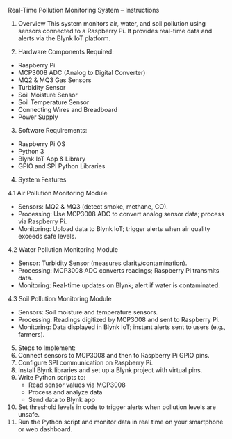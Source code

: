 Real-Time Pollution Monitoring System – Instructions

1. Overview
This system monitors air, water, and soil pollution using sensors connected to a Raspberry Pi. It provides real-time data and alerts via the Blynk IoT platform.

2. Hardware Components Required:
- Raspberry Pi
- MCP3008 ADC (Analog to Digital Converter)
- MQ2 & MQ3 Gas Sensors
- Turbidity Sensor
- Soil Moisture Sensor
- Soil Temperature Sensor
- Connecting Wires and Breadboard
- Power Supply

3. Software Requirements:
- Raspberry Pi OS
- Python 3
- Blynk IoT App & Library
- GPIO and SPI Python Libraries

4. System Features

4.1 Air Pollution Monitoring Module
- Sensors: MQ2 & MQ3 (detect smoke, methane, CO).
- Processing: Use MCP3008 ADC to convert analog sensor data; process via Raspberry Pi.
- Monitoring: Upload data to Blynk IoT; trigger alerts when air quality exceeds safe levels.

4.2 Water Pollution Monitoring Module
- Sensor: Turbidity Sensor (measures clarity/contamination).
- Processing: MCP3008 ADC converts readings; Raspberry Pi transmits data.
- Monitoring: Real-time updates on Blynk; alert if water is contaminated.

4.3 Soil Pollution Monitoring Module
- Sensors: Soil moisture and temperature sensors.
- Processing: Readings digitized by MCP3008 and sent to Raspberry Pi.
- Monitoring: Data displayed in Blynk IoT; instant alerts sent to users (e.g., farmers).

5. Steps to Implement:
1. Connect sensors to MCP3008 and then to Raspberry Pi GPIO pins.
2. Configure SPI communication on Raspberry Pi.
3. Install Blynk libraries and set up a Blynk project with virtual pins.
4. Write Python scripts to:
   - Read sensor values via MCP3008
   - Process and analyze data
   - Send data to Blynk app
5. Set threshold levels in code to trigger alerts when pollution levels are unsafe.
6. Run the Python script and monitor data in real time on your smartphone or web dashboard.
